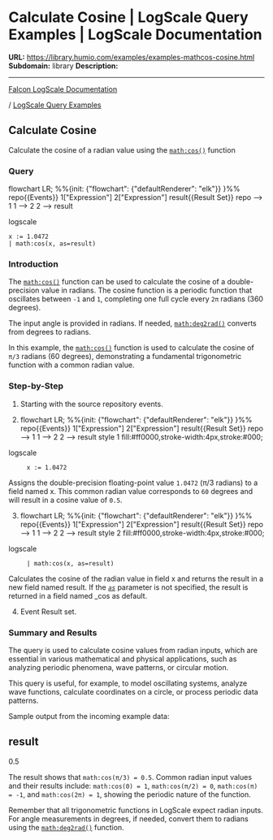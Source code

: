 # Calculate Cosine | LogScale Query Examples | LogScale Documentation

**URL:** https://library.humio.com/examples/examples-mathcos-cosine.html
**Subdomain:** library
**Description:** 

---

[Falcon LogScale Documentation](https://library.humio.com)

/ [LogScale Query Examples](examples.html)

## Calculate Cosine

Calculate the cosine of a radian value using the [`math:cos()`](https://library.humio.com/data-analysis/functions-math-cos.html) function 

### Query

flowchart LR; %%{init: {"flowchart": {"defaultRenderer": "elk"}} }%% repo{{Events}} 1["Expression"] 2["Expression"] result{{Result Set}} repo --> 1 1 --> 2 2 --> result

logscale
    
    
    x := 1.0472
    | math:cos(x, as=result)

### Introduction

The [`math:cos()`](https://library.humio.com/data-analysis/functions-math-cos.html) function can be used to calculate the cosine of a double-precision value in radians. The cosine function is a periodic function that oscillates between `-1` and `1`, completing one full cycle every `2π` radians (360 degrees). 

The input angle is provided in radians. If needed, [`math:deg2rad()`](https://library.humio.com/data-analysis/functions-math-deg2rad.html) converts from degrees to radians. 

In this example, the [`math:cos()`](https://library.humio.com/data-analysis/functions-math-cos.html) function is used to calculate the cosine of `π/3` radians (60 degrees), demonstrating a fundamental trigonometric function with a common radian value. 

### Step-by-Step

  1. Starting with the source repository events.

  2. flowchart LR; %%{init: {"flowchart": {"defaultRenderer": "elk"}} }%% repo{{Events}} 1["Expression"] 2["Expression"] result{{Result Set}} repo --> 1 1 --> 2 2 --> result style 1 fill:#ff0000,stroke-width:4px,stroke:#000;

logscale
         
         x := 1.0472

Assigns the double-precision floating-point value `1.0472` (π/3 radians) to a field named x. This common radian value corresponds to `60` degrees and will result in a cosine value of `0.5`. 

  3. flowchart LR; %%{init: {"flowchart": {"defaultRenderer": "elk"}} }%% repo{{Events}} 1["Expression"] 2["Expression"] result{{Result Set}} repo --> 1 1 --> 2 2 --> result style 2 fill:#ff0000,stroke-width:4px,stroke:#000;

logscale
         
         | math:cos(x, as=result)

Calculates the cosine of the radian value in field x and returns the result in a new field named result. If the [_`as`_](https://library.humio.com/data-analysis/functions-math-cos.html#query-functions-math-cos-as) parameter is not specified, the result is returned in a field named _cos as default. 

  4. Event Result set.




### Summary and Results

The query is used to calculate cosine values from radian inputs, which are essential in various mathematical and physical applications, such as analyzing periodic phenomena, wave patterns, or circular motion. 

This query is useful, for example, to model oscillating systems, analyze wave functions, calculate coordinates on a circle, or process periodic data patterns. 

Sample output from the incoming example data: 

result  
---  
0.5  
  
The result shows that `math:cos(π/3) = 0.5`. Common radian input values and their results include: `math:cos(0) = 1`, `math:cos(π/2) = 0`, `math:cos(π) = -1`, and `math:cos(2π) = 1`, showing the periodic nature of the function. 

Remember that all trigonometric functions in LogScale expect radian inputs. For angle measurements in degrees, if needed, convert them to radians using the [`math:deg2rad()`](https://library.humio.com/data-analysis/functions-math-deg2rad.html) function.
